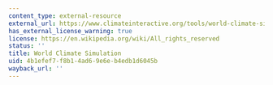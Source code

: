 ```yaml
---
content_type: external-resource
external_url: https://www.climateinteractive.org/tools/world-climate-simulation/
has_external_license_warning: true
license: https://en.wikipedia.org/wiki/All_rights_reserved
status: ''
title: World Climate Simulation
uid: 4b1efef7-f8b1-4ad6-9e6e-b4edb1d6045b
wayback_url: ''
---
```

